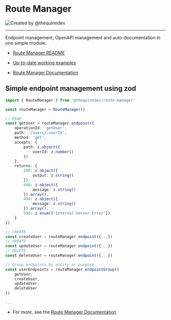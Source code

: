 # Route Manager

<a><img src="https://img.shields.io/badge/created%20by-@thequinndev-purple.svg" alt="Created by @thequinndev"></a>
<hr />

Endpoint management, OpenAPI management and auto-documentation in one simple module. 

* [Route Manager README](https://github.com/thequinndev/route-manager/blob/main/README.md)

* [Up-to-date working examples](https://github.com/thequinndev/route-manager/tree/main/examples/route-manager)

* [Route Manager Documentation](https://github.com/thequinndev/docolate/wiki/Route-Manager-%E2%80%90-Getting-Started)

## Simple endpoint management using zod

```typescript
import { RouteManager } from '@thequinndev/route-manager'

const routeManager = RouteManager()

// READ
const getUser = routeManager.endpoint({
    operationId: 'getUser',
    path: '/users/:userId',
    method: 'get',
    accepts: {
        path: z.object({
            userId: z.number()
        })
    },
    returns: {
        200: z.object({
            output: z.string()
        }),
        400: z.object({
            message: z.string()
        }).array(),
        404: z.object({
            message: z.string()
        }).array(),
        500: z.enum(['Internal Server Error'])
    }
})

// CREATE
const createUser = routeManager.endpoint({...})
// UPDATE
const updateUser = routeManager.endpoint({...})
// DELETE
const deleteUser = routeManager.endpoint({...})

// Group endpoints by entity or purpose
const userEndpoints = routeManager.endpointGroup([
    getUser,
    createUser,
    updateUser,
    deleteUser
])

...
```

* For more, see the [Route Manager Documentation](https://github.com/thequinndev/docolate/wiki/Route-Manager-%E2%80%90-Getting-Started)